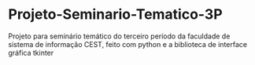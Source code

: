 # Projeto-Seminario-Tematico-3P
Projeto para seminário temático do terceiro período da faculdade de sistema de informação CEST, feito com python e a biblioteca de interface gráfica tkinter
